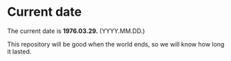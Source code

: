 # Current date

The current date is **1976.03.29.** (YYYY.MM.DD.)

This repository will be good when the world ends, so we will know how long it lasted.